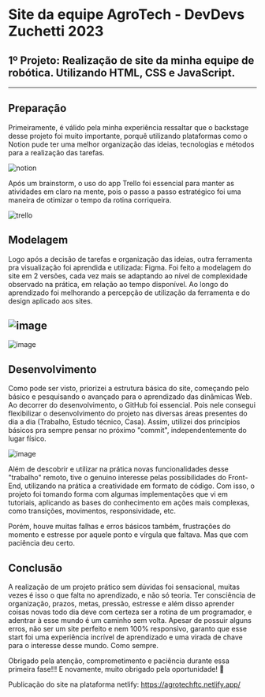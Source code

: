 # Site da equipe AgroTech - DevDevs Zuchetti 2023
## 1º Projeto: Realização de site da minha equipe de robótica. Utilizando HTML, CSS e JavaScript.
-------------------------------------------------------------------------

## Preparação
Primeiramente, é válido pela minha experiência ressaltar que o backstage desse projeto foi muito importante, porquê utilizando plataformas como o Notion pude ter uma melhor organização das ideias, tecnologias e métodos para a realização das tarefas.

![notion](https://user-images.githubusercontent.com/80543817/236383225-8c82b85a-774a-482b-95bf-cb986bb7f061.png)


Após um brainstorm, o uso do app Trello foi essencial para manter as atividades em claro na mente, pois o passo a passo estratégico foi uma maneira de otimizar o tempo da rotina corriqueira.

![trello](https://user-images.githubusercontent.com/80543817/236383207-c732e90d-ef31-425b-96d3-cbeb6e7cd54c.png)

## Modelagem
Logo após a decisão de tarefas e organização das ideias, outra ferramenta pra visualização foi aprendida e utilizada: Figma.
Foi feito a modelagem do site em 2 versões, cada vez mais se adaptando ao nível de complexidade observado na prática, em relação ao tempo disponível.
Ao longo do aprendizado foi melhorando a percepção de utilização da ferramenta e do design aplicado aos sites.

## ![image](https://user-images.githubusercontent.com/80543817/236385731-7f7decdb-9b62-476d-944c-be026d45bcb6.png)
![image](https://user-images.githubusercontent.com/80543817/236385790-a3fea1cd-f4db-42aa-a847-b5dbdd79c640.png)


## Desenvolvimento
Como pode ser visto, priorizei a estrutura básica do site, começando pelo básico e pesquisando o avançado para o aprendizado das dinâmicas Web.
Ao decorrer do desenvolvimento, o GitHub foi essencial. Pois nele consegui flexibilizar o desenvolvimento do projeto nas diversas áreas presentes do dia a dia (Trabalho, Estudo técnico, Casa). Assim, utilizei dos princípios básicos pra sempre pensar no próximo "commit", independentemente do lugar físico.

![image](https://user-images.githubusercontent.com/80543817/236386198-a5cacb53-6683-49e7-b98c-96dba61bff08.png)


Além de descobrir e utilizar na prática novas funcionalidades desse "trabalho" remoto, tive o genuino interesse pelas possibilidades do Front-End, utilizando na prática a creatividade em formato de código.
Com isso, o projeto foi tomando forma com algumas implementações que vi em tutoriais, aplicando as bases do conhecimento em ações mais complexas, como transições, movimentos, responsividade, etc.

Porém, houve muitas falhas e erros básicos também, frustrações do momento e estresse por aquele ponto e vírgula que faltava. Mas que com paciência deu certo.

## Conclusão 
A realização de um projeto prático sem dúvidas foi sensacional, muitas vezes é isso o que falta no aprendizado, e não só teoria. Ter consciência de organização, prazos, metas, pressão, estresse e além disso aprender coisas novas todo dia deve com certeza ser a rotina de um programador, e adentrar à esse mundo é um caminho sem volta.
Apesar de possuir alguns erros, não ser um site perfeito e nem 100% responsivo, garanto que esse start foi uma experiência incrível de aprendizado e uma virada de chave para o interesse desse mundo. Como sempre.

Obrigado pela atenção, comprometimento e paciência durante essa primeira fase!!!
E novamente, muito obrigado pela oportunidade! 🚀

Publicação do site na plataforma netlify: https://agrotechftc.netlify.app/
